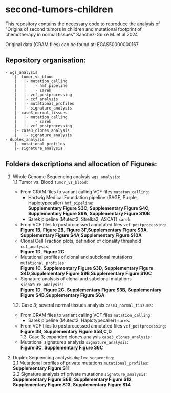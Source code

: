 # second-tumors-children
This repository contains the necessary code to reproduce the analysis of "Origins of second tumors in children and mutational footprint of chemotherapy in normal tissues"
Sánchez-Guixé M. et al 2024

Original data (CRAM files) can be found at: EGAS50000000167

## Repository organisation:  
```
- wgs_analysis
	|- tumor_vs_blood  
	|	|- mutation_calling
	|	|	|- hmf_pipeline  
	|	|	|- sarek 
	|	|- vcf_postprocessing  
	|	|- ccf_analysis 
	|	|- mutational_profiles  
	|	|- signature_analysis
	|- case3_normal_tissues
	|	|- mutation_calling
	|	|	|- sarek 
	|	|- vcf_postprocessing
	|- case3_clones_analysis
	|	|- signature_analysis
- duplex_analysis
	|- mutational_profiles
	|- signature_analysis
```
## Folders descriptions and allocation of Figures:  
1. Whole Genome Sequencing analysis ```wgs_analysis```:  
1.1 Tumor vs. Blood ```tumor_vs_blood```:  
    - From CRAM files to variant calling VCF files ```mutaton_calling```:  
        - Hartwig Medical Foundation pipeline (SAGE, Purple, Haplotypecaller) ```hmf_pipeline```:  
**Supplementary Figure S3C**, **Supplementary Figure S4C**, **Supplementary Figure S9A**, **Supplementary Figure S10B**  
        - Sarek pipeline (Mutect2, Strelka2, ASCAT) ```sarek```:  
    - From VCF files to postprocessed annotated files ```vcf_postprocessing```:  
**Figure 1B**, **Figure 2B**, **Figure 3F**,**Supplementary Figure S3A**, **Supplementary Figure S4A**,**Supplementary Figure S10A**  
    - Clonal Cell Fraction plots, definition of clonality threshold ```ccf_analysis```:  
**Figure 1D**, **Figure 2C**  
    - Mutational profiles of clonal and subclonal mutations ```mutational_profiles```:  
**Figure 1C**, **Supplementary Figure S3D**, **Supplementary Figure S4D**,**Supplementary Figure S9B**,**Supplementary Figure S10C**  
    - Signature analysis of clonal and subclonal mutations ```signature_analysis```:  
**Figure 1D**, **Figure 2C**, **Supplementary Figure S3B**, **Supplementary Figure S4B**,**Supplementary Figure S6A**   

    1.2. Case 3; several normal tissues analysis ```case3_normal_tissues```:  
    - From CRAM files to variant calling VCF files ```mutation_calling```:  
        - Sarek pipeline (Mutect2, Haplotypecaller) ```sarek```:  
    - From VCF files to postprocessed annotated files ```vcf_postprocessing```:  
**Figure 3B**, **Supplementary Figure S5B,C,D**   
    1.3. Case 3; expanded clones analysis ```case3_clones_analysis```:   
    - Mutational signatures analysis ```signature_analysis```:  
**Figure 3C**, **Supplementary Figure S6C**  

2. Duplex Sequencing analysis ```duplex_sequencing```:  
2.1 Mutational profiles of private mutations ```mutational_profiles```:  
**Supplementary Figure S11**  
2.2 Signature analysis of private mutations ```signature_analysis```:  
**Supplementary Figure S6B**, **Supplementary Figure S12**, **Supplementary Figure S13**, **Supplementary Figure S14**  


